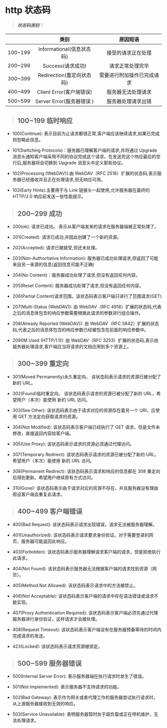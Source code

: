# http 状态码

> #### _状态码类别：_

|         |           类别            |          原因短语          |
| ------- | :-----------------------: | :------------------------: |
| 100~199 | Informational(信息状态码) |     接受的请求正在处理     |
| 200~299 |     Success(请求成功)     |      请求正常处理完毕      |
| 300~399 | Redirection(重定向状态码) | 需要进行附加操作已完成请求 |
| 400~499 | Client Error(客户端错误)  |     服务器无法处理请求     |
| 500~599 | Server Error(服务器错误 ) |     服务器处理请求出错     |

> ## **100~199 临时响应**

- 100(Continue): 表示目前为止请求都很正常,客户端应该继续请求,如果已完成则忽略此信息。

- 101(Switching Protocols)：服务器已理解客户端的请求,并将通过 Upgrade 消息头通知客户端采用不同的协议完成这个请求。在发送完这个响应最后的空行后,服务器将会切换到 Upgrade 消息头中定义那些协议。

- 102(Processing (WebDAV)):由 WebDAV（RFC 2518）扩展的状态码,表示服务器已经接收并且正在处理请求,但无响应可用。

- 103(Early Hints):主要用于与 Link 链接头一起使用,允许服务器在最终的 HTTP/2.0 响应前发送一些性能提示。

> ## **200~299 成功**

- 200(ok): 请求已成功。 表示从客户端发来的请求在服务器端被正常处理了。

- 201(Created): 请求已成功,并因此创建了一个新的资源。

- 202(Accepted): 请求已被接受,但还未处理。

- 203(Non-Authoritative Information): 服务器已成功处理请求,但返回了可能来自另一来源的信息(返回信息可能不正确)

- 204(No Content)：服务器成功处理了请求,但没有返回任何内容。

- 205(Reset Content): 服务器成功处理了请求,但没有返回任何内容。

- 206(Partial Content)请求范围，该状态码表示客户端只进行了范围请求(GET)

- 207(Multi-Status (WebDAV)): 由 WebDAV（RFC 4918）扩展的状态码,代表之后的消息体包含的响应参数需要根据此请求的参数进行组合操作。

- 208(Already Reported (WebDAV)): 由 WebDAV（RFC 5842）扩展的状态码,代表之后的消息体包含的响应参数已经被包含在前面的响应参数中。

- 209(IM Used (HTTP/1.1)): 由 WebDAV（RFC 3253）扩展的状态码,表示由服务器处理请求,客户端应当将请求的文档应用到多个资源上。

> ## **300~399 重定向**

- 301(Moved Permanently)永久重定向。 该状态码表示请求的资源已被分配了新的 URL。

- 302(Found)临时重定向。 该状态码表示请求的资源已被分配了新的 URL，希望用户（本次）能使用 新的 URL 访问。

- 303(See Other): 该状态码表示由于请求对应的资源存在着另一个 URI，应使用 GET 方法定向获取请求的资源。

- 304(Not Modified): 该状态码表示客户端已经执行了 GET 请求，但是文件未修改，直接返回内容给客户端。

- 305(Use Proxy): 该状态码表示请求的资源必须通过代理访问。

- 307(Temporary Redirect): 该状态码表示请求的资源已被分配了新的 URL，希望用户（本次）能使用 新的 URL 访问。

- 308(Permanent Redirect): 该状态码表示请求和响应的信息都在 308 重定向后得到更新。希望用户继续原有方式访问。

- 310(Gone): 该状态码表示由于请求对应的资源不存在，并且服务器没有理由假设客户端会重复此请求。

> ## **400~499 客户端错误**

- 400(Bad Request): 该状态码表示请求出现错误，请求无法被服务器理解。

- 401(Unauthorized): 该状态码表示请求要求身份验证。对于需要登录的网页，服务器可能返回此响应。

<!-- - 402(Payment Required): 该状态码保留以便将来使用。 -->

- 403(Forbidden): 该状态码表示服务器理解请求客户端的请求，但是拒绝执行此请求。

- 404(Not Found): 该状态码表示服务器无法根据客户端的请求找到资源（网页）。

- 405(Method Not Allowed): 该状态码表示请求中的方法被禁止。

- 406(Not Acceptable): 该状态码表示客户端的请求中存在语法错误或请求不能实现。

- 407(Proxy Authentication Required): 该状态码表示客户端必须先通过代理服务器进行身份验证，这样请求才会被处理。

- 408(Request Timeout): 该状态码表示客户端没有在服务器预备等待的时间内完成请求的发送。

<!-- - 409(Conflict): 该状态码表示由于冲突，请求无法完成。 -->

<!-- - 410(Gone): 该状态码表示请求的资源已经从服务器上移除。 -->

<!-- - 411(Length Required): 该状态码表示服务器拒绝在没有定义 Content-Length 头的情况下接受请求。 -->

<!-- - 412(Precondition Failed): 该状态码表示前提条件错误。 在请求设置 If-Match 头，如果实体未满足 前提条件，服务器就应当返回 412(Precondition Failed)。 -->

<!-- - 413(Request Entity Too Large): 该状态码表示请求的实体过大，服务器无法处理。 -->

<!-- - 414(Request-URI Too Long): 该状态码表示请求的 URI 过长，服务器无法处理。 -->

<!-- - 415(Unsupported Media Type): 该状态码表示请求格式不正确，服务器无法处理 -->

<!-- - 416(Requested Range Not Satisfiable): 该状态码表示服务器不能满足客户端请求的范围。 -->

<!-- - 417(Expectation Failed): 该状态码表示服务器无法满足 Expect 的请求。 -->

<!-- - 418(I'm a teapot): 该状态码表示服务器端理解请求客户端的请求是错误的。 -->

<!-- - 419(Authentication Timeout): 该状态码表示服务器端理解请求客户端的请求是错误的。 -->
<!--  -->
<!-- - 420(Method Failure): 该状态码是 Spring 框架中的错误码，与 Spring 框架的子项目相关。 -->

<!-- - 421(Misdirected Request): 该状态码表示服务器无法处理请求，因为请求头中指定了与服务器中配置冲突 -->

<!-- - 422(Unprocessable Entity): 该状态码表示请求格式正确，但是由于含有语义错误，无法响应。 -->

- 423(Locked): 该状态码表示请求资源被锁定。

<!-- - 424(Failed Dependency): 该状态码表示由于之前的请求失败，导致当前请求失败。 -->

> ## **500~599 服务器错误**

- 500(Internal Server Error): 表示服务器端在执行请求时发生了错误。

- 501(Not Implemented): 表示服务器不支持请求的功能。

- 502(Bad Gateway): 表示作为网关或者代理工作的服务器尝试执行请求时，从上游服务器接收到无效的响应。

- 503(Service Unavailable): 表明服务器暂时处于超负载或正在停机维护，无法处理请求。

<!-- - 504(Gateway Timeout): 该状态码表示作为网关或者代理工作的服务器尝试执行请求时，未能从上游服务器接收到响应。 -->

<!-- - 505(HTTP Version Not Supported): 该状态码表示服务器不支持请求中使用的 HTTP 协议版本。 -->

<!-- - 506(Variant Also Negotiates): 该状态码表示服务器存在内部配置错误：被请求的变体有配置中 未被通知，无法处理。 -->

<!-- - 507(Insufficient Storage): 该状态码表示服务器无法存储完成请求所必须的内容。 -->

<!-- - 508(Loop Detected): 该状态码表示服务器在处理请求时陷入死循环。 -->

<!-- - 509(Bandwidth Limit Exceeded): 该状态码表示服务器达到带宽限制。 -->

<!-- - 510(Not Extended): 该状态码表示获取资源所需要的策略并没有没满足。 -->

<!-- - 511(Network Authentication Required): 该状态码表示客户端需要进行身份验证才能获得网络访问权限。 -->
